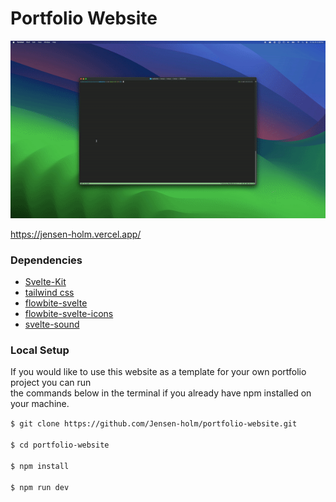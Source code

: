 # Portfolio Website

![desktop gif](https://github.com/Jensen-holm/portfolio-website/blob/main/static/desktop.gif)

https://jensen-holm.vercel.app/

### Dependencies

- [Svelte-Kit](https://kit.svelte.dev/)
- [tailwind css](https://tailwindcss.com/)
- [flowbite-svelte](https://flowbite-svelte.com/)
- [flowbite-svelte-icons](https://flowbite-svelte.com/docs/extend/icons)
- [svelte-sound](https://github.com/Rajaniraiyn/svelte-sound)

### Local Setup

If you would like to use this website as a template for your own portfolio project you can run <br>
the commands below in the terminal if you already have npm installed on your machine.

`$ git clone https://github.com/Jensen-holm/portfolio-website.git` <br>
<br>
`$ cd portfolio-website` <br>
<br>
`$ npm install`<br>
<br>
`$ npm run dev`

